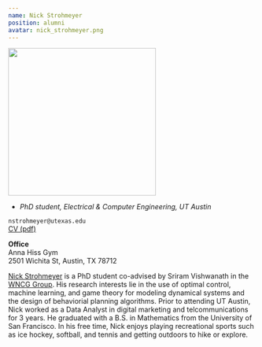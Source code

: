 ```yaml
---
name: Nick Strohmeyer
position: alumni
avatar: nick_strohmeyer.png
---
```



<img width="300" src="{{site.baseurl}}/images/people/{{page.avatar}}" data-action="zoom">

- _PhD student, Electrical & Computer Engineering, UT Austin_<br>

<i class="fa fa-envelope-o"></i> `nstrohmeyer@utexas.edu`<br>
<i class="fa fa-newspaper-o"></i> [CV (pdf)](/documents/nick_strohmeyer_cv.pdf)

**Office**<br>
Anna Hiss Gym <br>
2501 Wichita St,
Austin, TX 78712

[Nick Strohmeyer](https://www.linkedin.com/in/nick-strohmeyer-209a3a157/) is a PhD student co-advised by Sriram Vishwanath in the [WNCG Group](https://www.ece.utexas.edu/research/groups/wireless-networking-and-communications-group-wncg). His research interests lie in the use of optimal control, machine learning, and game theory for modeling dynamical systems and the design of behaviorial planning algorithms. Prior to attending UT Austin, Nick worked as a Data Analyst in digital marketing and telcommunications for 3 years. He graduated with a B.S. in Mathematics from the University of San Francisco. In his free time, Nick enjoys playing recreational sports such as ice hockey, softball, and tennis and getting outdoors to hike or explore.
